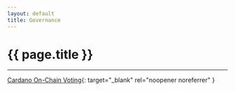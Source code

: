 ```yaml
---
layout: default
title: Governance
---
```


# {{ page.title }}

---

[Cardano On-Chain Voting](https://vote.crypto2099.io/){: target="_blank" rel="noopener noreferrer" }
